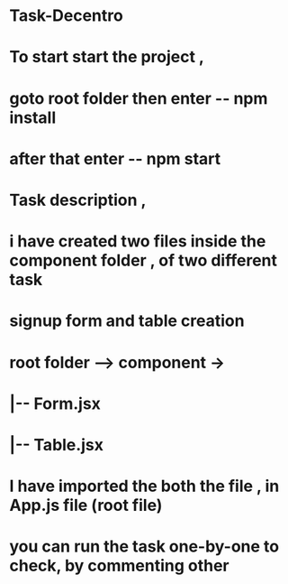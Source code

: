 ﻿# Task-Decentro

# To start start the project ,
# goto root folder then enter -- npm install
# after that enter -- npm start

# Task description ,
# i have created two files inside the component folder , of two different task
# signup form and table creation
# root folder --> component ->
#             |-- Form.jsx
#             |-- Table.jsx

# I have imported the both the file , in App.js file (root file)
 # you can run the task one-by-one to check, by commenting other
